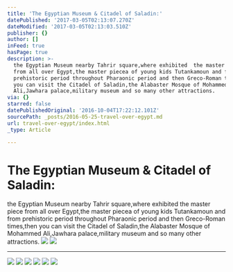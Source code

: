 ```yaml
---
title: 'The Egyptian Museum & Citadel of Saladin:'
datePublished: '2017-03-05T02:13:07.270Z'
dateModified: '2017-03-05T02:13:03.510Z'
publisher: {}
author: []
inFeed: true
hasPage: true
description: >-
  the Egyptian Museum nearby Tahrir square,where exhibited  the master piece
  from all over Egypt,the master piecea of young kids Tutankamoun and from
  prehistoric period throughout Pharaonic period and then Greco-Roman times,then
  you can visit the Citadel of Saladin,the Alabaster Mosque of Mohammed
  Ali,Jawhara palace,military museum and so many other attractions.
via: {}
starred: false
datePublishedOriginal: '2016-10-04T17:22:12.101Z'
sourcePath: _posts/2016-05-25-travel-over-egypt.md
url: travel-over-egypt/index.html
_type: Article

---
```

# The Egyptian Museum & Citadel of Saladin:

the Egyptian Museum nearby Tahrir square,where exhibited the master piece from all over Egypt,the master piecea of young kids Tutankamoun and from prehistoric period throughout Pharaonic period and then Greco-Roman times,then you can visit the Citadel of Saladin,the Alabaster Mosque of Mohammed Ali,Jawhara palace,military museum and so many other attractions.
![](https://the-grid-user-content.s3-us-west-2.amazonaws.com/195052b5-36c5-4599-8c75-7945f4a4e3b4.jpg)
![](https://the-grid-user-content.s3-us-west-2.amazonaws.com/ba008650-def5-482d-b5cf-069e49b569c8.jpg)

---

![](https://the-grid-user-content.s3-us-west-2.amazonaws.com/4b7eb67a-8e03-4f4b-adbf-637823566cac.jpg)
![](https://the-grid-user-content.s3-us-west-2.amazonaws.com/8027967c-4504-4135-811e-4d28f319baec.jpg)
![](https://the-grid-user-content.s3-us-west-2.amazonaws.com/6e11448f-3c7a-4e0f-bc87-0983bc061640.jpg)
![](https://the-grid-user-content.s3-us-west-2.amazonaws.com/736d4c8b-677d-4187-9e97-da9aa01fac4e.jpg)
![](https://the-grid-user-content.s3-us-west-2.amazonaws.com/94daa8fd-a8b2-4150-b34f-47680047e0f0.jpg)
![](https://the-grid-user-content.s3-us-west-2.amazonaws.com/10b386c9-0b99-4b11-8bd7-4dc68ed729df.jpg)